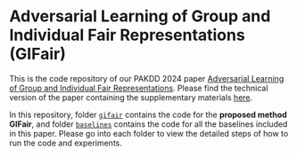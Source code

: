 # Adversarial Learning of Group and Individual Fair Representations (GIFair)
This is the code repository of our PAKDD 2024 paper [Adversarial Learning of Group and Individual Fair Representations](https://link.springer.com/chapter/10.1007/978-981-97-2242-6_15). Please find the technical version of the paper containing the supplementary materials [here](AdversarialLearningOfGroupAndIndividualFairRepresentations_TechnicalReport.pdf).

In this repository, folder [`gifair`](gifair/) contains the code for the **proposed method GIFair**, and folder [`baselines`](baselines/) contains the code for all the baselines included in this paper. Please go into each folder to view the detailed steps of how to run the code and experiments.
